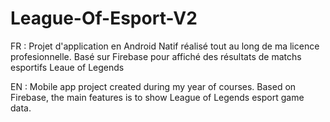 # League-Of-Esport-V2

FR : Projet d'application en Android Natif réalisé tout au long de ma licence profesionnelle. Basé sur Firebase pour affiché des résultats de matchs esportifs Leaue of Legends

EN : Mobile app project created during my year of courses. Based on Firebase, the main features is to show League of Legends esport game data.
